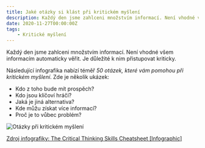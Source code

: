 ```yaml
---
title: Jaké otázky si klást při kritickém myšlení
description: Každý den jsme zahlceni množstvím informací. Není vhodné všem informacím automaticky věřit. Je důležité k nim přistupovat kriticky.
date: 2020-11-27T00:00:00Z
tags:
    - Kritické myšlení
---
```

Každý den jsme zahlceni množstvím informací. Není vhodné všem informacím automaticky věřit. Je důležité k nim přistupovat kriticky.

Následující infografika nabízí téměř *50 otázek, které vám pomohou při kritickém myšlení*. Zde je několik ukázek:
- Kdo z toho bude mít prospěch?
- Kdo jsou klíčoví hráči?
- Jaká je jiná alternativa?
- Kde můžu získat více informací?
- Proč je to vůbec problém?

![Otázky při kritickém myšlení](/assets/images/posts/kriticke-mysleni-otazky.jpg)

[Zdroj infografiky: The Critical Thinking Skills Cheatsheet [Infographic]](https://globaldigitalcitizen.org/critical-thinking-skills-cheatsheet-infographic)
